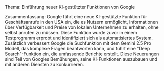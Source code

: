 Thema: Einführung neuer KI-gestützter Funktionen von Google

Zusammenfassung: Google führt eine neue KI-gestützte Funktion für Geschäftsanrufe in den USA ein, die es Nutzern ermöglicht, Informationen über Verfügbarkeit und Preise von lokalen Unternehmen zu erhalten, ohne selbst anrufen zu müssen. Diese Funktion wurde zuvor in einem Testprogramm erprobt und identifiziert sich als automatisiertes System. Zusätzlich verbessert Google die Suchfunktion mit dem Gemini 2.5 Pro Modell, das komplexe Fragen beantworten kann, und führt eine "Deep Search"-Funktion ein, die umfassende Berichte erstellt. Diese Neuerungen sind Teil von Googles Bemühungen, seine KI-Funktionen auszubauen und mit anderen Diensten zu konkurrieren.